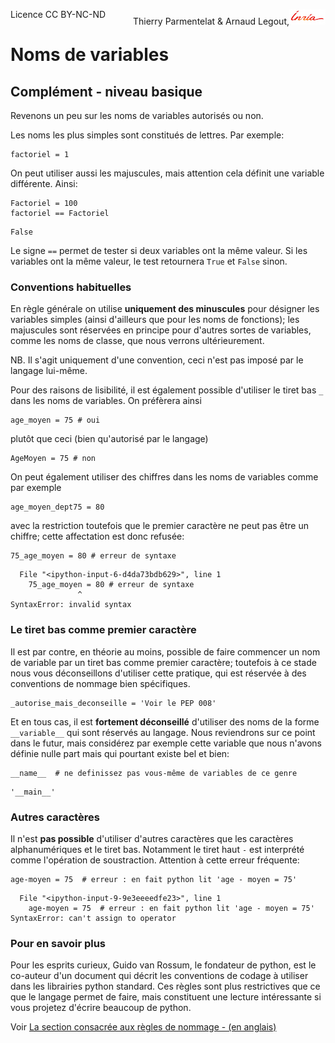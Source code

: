 
<span style="float:left;">Licence CC BY-NC-ND</span><span style="float:right;">Thierry Parmentelat &amp; Arnaud Legout,<img src="../../media/inria-25.png" style="display:inline"></span><br/>

# Noms de variables

## Complément - niveau basique

Revenons un peu sur les noms de variables autorisés ou non.

Les noms les plus simples sont constitués de lettres. Par exemple:


```
factoriel = 1
```

On peut utiliser aussi les majuscules, mais attention cela définit une variable différente. Ainsi:


```
Factoriel = 100
factoriel == Factoriel
```




    False



Le signe `==` permet de tester si deux variables ont la même valeur. Si les variables ont la même valeur, le test retournera `True` et `False` sinon.

### Conventions habituelles

En règle générale on utilise **uniquement des minuscules** pour désigner les variables simples (ainsi d'ailleurs que pour les noms de fonctions); les majuscules sont réservées en principe pour d'autres sortes de variables, comme les noms de classe, que nous verrons ultérieurement.

NB. Il s'agit uniquement d'une convention, ceci n'est pas imposé par le langage lui-même.

Pour des raisons de lisibilité, il est également possible d'utiliser le tiret bas `_` dans les noms de variables. On préfèrera ainsi


```
age_moyen = 75 # oui
```

plutôt que ceci (bien qu'autorisé par le langage)


```
AgeMoyen = 75 # non
```

On peut également utiliser des chiffres dans les noms de variables comme par exemple


```
age_moyen_dept75 = 80
```

avec la restriction toutefois que le premier caractère ne peut pas être un chiffre; cette affectation est donc refusée:


```
75_age_moyen = 80 # erreur de syntaxe
```


      File "<ipython-input-6-d4da73bdb629>", line 1
        75_age_moyen = 80 # erreur de syntaxe
                   ^
    SyntaxError: invalid syntax



### Le tiret bas comme premier caractère

Il est par contre, en théorie au moins, possible de faire commencer un nom de variable par un tiret bas comme premier caractère; toutefois à ce stade nous vous déconseillons d'utiliser cette pratique, qui est réservée à des conventions de nommage bien spécifiques.


```
_autorise_mais_deconseille = 'Voir le PEP 008'
```

Et en tous cas, il est **fortement déconseillé** d'utiliser des noms de la forme `__variable__` qui sont réservés au langage. Nous reviendrons sur ce point dans le futur, mais considérez par exemple cette variable que nous n'avons définie nulle part mais qui pourtant existe bel et bien:


```
__name__  # ne definissez pas vous-même de variables de ce genre
```




    '__main__'



### Autres caractères

Il n'est **pas possible** d'utiliser d'autres caractères que les caractères alphanumériques et le tiret bas. Notamment le tiret haut `-` est interprété comme l'opération de soustraction. Attention à cette erreur fréquente:


```
age-moyen = 75  # erreur : en fait python lit 'age - moyen = 75'
```


      File "<ipython-input-9-9e3eeeedfe23>", line 1
        age-moyen = 75  # erreur : en fait python lit 'age - moyen = 75'
    SyntaxError: can't assign to operator



### Pour en savoir plus

Pour les esprits curieux, Guido van Rossum, le fondateur de python, est le co-auteur d'un document qui décrit les conventions de codage à utiliser dans les librairies python standard. Ces règles sont plus restrictives que ce que le langage permet de faire, mais constituent une lecture intéressante si vous projetez d'écrire beaucoup de python.

Voir [La section consacrée aux règles de nommage - (en anglais)](http://legacy.python.org/dev/peps/pep-0008/#descriptive-naming-styles)
